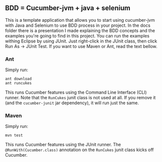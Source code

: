 ## BDD = Cucumber-jvm + java + selenium

This is a template application that allows you to start using cucumber-jvm with Java and Selenium to use BDD process in your project.
In the docs folder there is a presentation I made explaining the BDD concepts and the examples you're going to find in this project.
You can run the examples withing Eclipse by using JUnit. Just right-click in the JUnit class, then click Run As -> JUnit Test. If you want 
to use Maven or Ant, read the text bellow.

### Ant

Simply run:

```
ant download
ant runcukes
```

This runs Cucumber features using the Command Line Interface (CLI) runner. Note that the `RunCukes` junit class is not used at all.
If you remove it (and the `cucumber-junit` jar dependency), it will run just the same.

### Maven

Simply run:

```
mvn test
```

This runs Cucumber features using the JUnit runner. The `@RunWith(Cucumber.class)` annotation on the `RunCukes` junit class
kicks off Cucumber.
